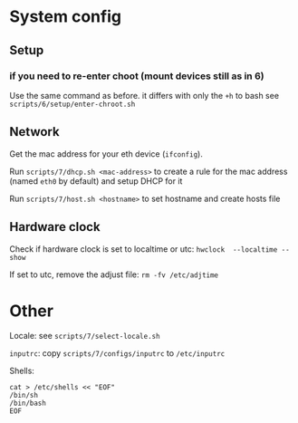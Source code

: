 # System config

## Setup

### if you need to re-enter choot (mount devices still as in 6)

Use the same command as before. it differs with only the `+h` to bash
see `scripts/6/setup/enter-chroot.sh`

## Network

Get the mac address for your eth device (`ifconfig`).

Run `scripts/7/dhcp.sh <mac-address>` to create a rule for the mac address (named `eth0` by default) and setup DHCP for it

Run `scripts/7/host.sh <hostname>` to set hostname and create hosts file

## Hardware clock

Check if hardware clock is set to localtime or utc: `hwclock  --localtime --show`

If set to utc, remove the adjust file: `rm -fv /etc/adjtime`

# Other

Locale: see `scripts/7/select-locale.sh`

`inputrc`: copy `scripts/7/configs/inputrc` to `/etc/inputrc`

Shells:

```
cat > /etc/shells << "EOF"
/bin/sh
/bin/bash
EOF
```
